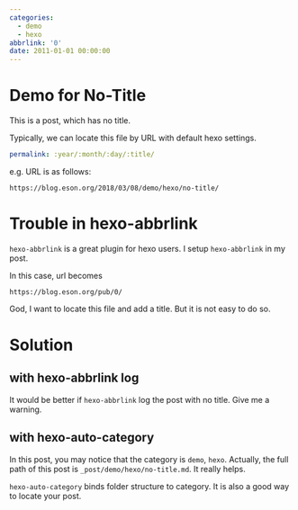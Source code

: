 ```yaml
---
categories:
  - demo
  - hexo
abbrlink: '0'
date: 2011-01-01 00:00:00
---
```



# Demo for No-Title


This is a post, which has no title.


Typically, we can locate this file by URL with default hexo settings.

```yml
permalink: :year/:month/:day/:title/
```

e.g. URL is as follows:
```
https://blog.eson.org/2018/03/08/demo/hexo/no-title/
```

# Trouble in hexo-abbrlink

`hexo-abbrlink` is a great plugin for hexo users. I setup `hexo-abbrlink` in my post.

In this case, url becomes
```
https://blog.eson.org/pub/0/
```

God, I want to locate this file and add a title.
But it is not easy to do so.

# Solution

## with hexo-abbrlink log

It would be better if `hexo-abbrlink` log the post with no title. Give me a warning.

## with hexo-auto-category

In this post, you may notice that the category is `demo`, `hexo`.
Actually, the full path of this post is `_post/demo/hexo/no-title.md`. It really helps.

`hexo-auto-category` binds folder structure to category. It is also a good way to locate your post.
